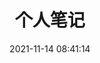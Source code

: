 ---
pageComponent: 
  name: Catalogue
  data: 
    key: 07.个人笔记
    imgUrl: /img/other.png
    description: 技术文档、教程、技巧、总结等文章
title: 个人笔记
date: 2021-11-14 08:41:14
permalink: /blog
sidebar: false
article: false
comment: false
editLink: false
---